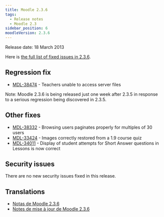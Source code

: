 ```yaml
---
title: Moodle 2.3.6
tags:
  - Release notes
  - Moodle 2.3
sidebar_position: 6
moodleVersion: 2.3.6
---
```

Release date: 18 March 2013

Here is [the full list of fixed issues in 2.3.6](https://moodle.atlassian.net/secure/IssueNavigator!executeAdvanced.jspa?jqlQuery=project+%3D+mdl+AND+resolution+%3D+fixed+AND+fixVersion+in+%28%222.3.6%22%29+ORDER+BY+priority+DESC&runQuery=true&clear=true).

## Regression fix

- [MDL-38474](https://moodle.atlassian.net/browse/MDL-38474) - Teachers unable to access server files

Note: Moodle 2.3.6 is being released just one week after 2.3.5 in response to a serious regression being discovered in 2.3.5.

## Other fixes

- [MDL-38332](https://moodle.atlassian.net/browse/MDL-38332) - Browsing users paginates properly for multiples of 30 users
- [MDL-33424](https://moodle.atlassian.net/browse/MDL-33424) - Images correctly restored from a 1.9 course quiz
- [MDL-34011](https://moodle.atlassian.net/browse/MDL-34011) - Display of student attempts for Short Answer questions in Lessons is now correct

## Security issues

There are no new security issues fixed in this release.

## Translations

- [Notas de Moodle 2.3.6](https://docs.moodle.org/es/Notas_de_Moodle_2.3.6)
- [Notes de mise à jour de Moodle 2.3.6](https://docs.moodle.org/fr/Notes_de_mise_à_jour_de_Moodle_2.3.6)
